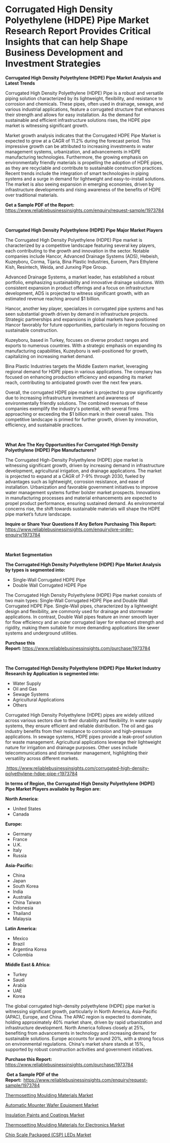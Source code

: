 <p><h1>Corrugated High Density Polyethylene (HDPE) Pipe Market Research Report Provides Critical Insights that can help Shape Business Development and Investment Strategies</h1></p><p><strong>Corrugated High Density Polyethylene (HDPE) Pipe Market Analysis and Latest Trends</strong></p>
<p><p>Corrugated High Density Polyethylene (HDPE) Pipe is a robust and versatile piping solution characterized by its lightweight, flexibility, and resistance to corrosion and chemicals. These pipes, often used in drainage, sewage, and various industrial applications, feature a corrugated structure that enhances their strength and allows for easy installation. As the demand for sustainable and efficient infrastructure solutions rises, the HDPE pipe market is witnessing significant growth.</p><p>Market growth analysis indicates that the Corrugated HDPE Pipe Market is expected to grow at a CAGR of 11.2% during the forecast period. This impressive growth can be attributed to increasing investments in water management systems, urbanization, and advancements in HDPE manufacturing technologies. Furthermore, the growing emphasis on environmentally friendly materials is propelling the adoption of HDPE pipes, as they are recyclable and contribute to sustainable construction practices. Recent trends include the integration of smart technologies in piping systems and a surge in demand for lightweight and easy-to-install solutions. The market is also seeing expansion in emerging economies, driven by infrastructure developments and rising awareness of the benefits of HDPE over traditional materials.</p></p>
<p><strong>Get a Sample PDF of the Report:&nbsp;</strong> <a href="https://www.reliablebusinessinsights.com/enquiry/request-sample/1973784?utm_campaign=1837&utm_medium=2&utm_source=Github&utm_content=ia&utm_term=03042025&utm_id=corrugated-high-density-polyethylene-hdpe-pipe">https://www.reliablebusinessinsights.com/enquiry/request-sample/1973784</a></p>
<p>&nbsp;</p>
<p><strong>Corrugated High Density Polyethylene (HDPE) Pipe Major Market Players</strong></p>
<p><p>The Corrugated High Density Polyethylene (HDPE) Pipe market is characterized by a competitive landscape featuring several key players, each contributing to the growth and innovation in the sector. Notable companies include Hancor, Advanced Drainage Systems (ADS), Hebeish, Kuzeyboru, Corma, Tijaria, Bina Plastic Industries, Euroem, Pars Ethylene Kish, Resintech, Weida, and Junxing Pipe Group. </p><p>Advanced Drainage Systems, a market leader, has established a robust portfolio, emphasizing sustainability and innovative drainage solutions. With consistent expansion in product offerings and a focus on infrastructure development, ADS is projected to witness significant growth, with an estimated revenue reaching around $1 billion. </p><p>Hancor, another key player, specializes in corrugated pipe systems and has seen substantial growth driven by demand in infrastructure projects. Strategic partnerships and expansions in global markets have positioned Hancor favorably for future opportunities, particularly in regions focusing on sustainable construction.</p><p>Kuzeyboru, based in Turkey, focuses on diverse product ranges and exports to numerous countries. With a strategic emphasis on expanding its manufacturing capabilities, Kuzeyboru is well-positioned for growth, capitalizing on increasing market demand.</p><p>Bina Plastic Industries targets the Middle Eastern market, leveraging regional demand for HDPE pipes in various applications. The company has focused on enhancing production efficiency and expanding its market reach, contributing to anticipated growth over the next few years.</p><p>Overall, the corrugated HDPE pipe market is projected to grow significantly due to increasing infrastructure investment and awareness of environmentally friendly solutions. The combined revenues of these companies exemplify the industry's potential, with several firms approaching or exceeding the $1 billion mark in their overall sales. This competitive landscape is primed for further growth, driven by innovation, efficiency, and sustainable practices.</p></p>
<p>&nbsp;</p>
<p><strong>What Are The Key Opportunities For Corrugated High Density Polyethylene (HDPE) Pipe Manufacturers?</strong></p>
<p><p>The Corrugated High-Density Polyethylene (HDPE) pipe market is witnessing significant growth, driven by increasing demand in infrastructure development, agricultural irrigation, and drainage applications. The market is projected to expand at a CAGR of 7-9% through 2030, fueled by advantages such as lightweight, corrosion resistance, and ease of installation. Urbanization and favorable government initiatives to improve water management systems further bolster market prospects. Innovations in manufacturing processes and material enhancements are expected to propel product performance, ensuring sustained demand. As environmental concerns rise, the shift towards sustainable materials will shape the HDPE pipe market’s future landscape.</p></p>
<p><strong>Inquire or Share Your Questions If Any Before Purchasing This Report:</strong> <a href="https://www.reliablebusinessinsights.com/enquiry/pre-order-enquiry/1973784?utm_campaign=1837&utm_medium=2&utm_source=Github&utm_content=ia&utm_term=03042025&utm_id=corrugated-high-density-polyethylene-hdpe-pipe">https://www.reliablebusinessinsights.com/enquiry/pre-order-enquiry/1973784</a></p>
<p>&nbsp;</p>
<p><strong>Market Segmentation</strong></p>
<p><strong>The Corrugated High Density Polyethylene (HDPE) Pipe Market Analysis by types is segmented into:</strong></p>
<p><ul><li>Single-Wall Corrugated HDPE Pipe</li><li>Double Wall Corrugated HDPE Pipe</li></ul></p>
<p><p>The Corrugated High Density Polyethylene (HDPE) Pipe market consists of two main types: Single-Wall Corrugated HDPE Pipe and Double Wall Corrugated HDPE Pipe. Single-Wall pipes, characterized by a lightweight design and flexibility, are commonly used for drainage and stormwater applications. In contrast, Double Wall pipes feature an inner smooth layer for flow efficiency and an outer corrugated layer for enhanced strength and rigidity, making them suitable for more demanding applications like sewer systems and underground utilities.</p></p>
<p><strong>Purchase this Report:&nbsp;</strong><a href="https://www.reliablebusinessinsights.com/purchase/1973784?utm_campaign=1837&utm_medium=2&utm_source=Github&utm_content=ia&utm_term=03042025&utm_id=corrugated-high-density-polyethylene-hdpe-pipe">https://www.reliablebusinessinsights.com/purchase/1973784</a></p>
<p>&nbsp;</p>
<p><strong>The Corrugated High Density Polyethylene (HDPE) Pipe Market Industry Research by Application is segmented into:</strong></p>
<p><ul><li>Water Supply</li><li>Oil and Gas</li><li>Sewage Systems</li><li>Agricultural Applications</li><li>Others</li></ul></p>
<p><p>Corrugated High Density Polyethylene (HDPE) pipes are widely utilized across various sectors due to their durability and flexibility. In water supply systems, they ensure efficient and reliable distribution. The oil and gas industry benefits from their resistance to corrosion and high-pressure applications. In sewage systems, HDPE pipes provide a leak-proof solution for waste management. Agricultural applications leverage their lightweight nature for irrigation and drainage purposes. Other uses include telecommunications and stormwater management, highlighting their versatility across different markets.</p></p>
<p><a href="https://www.reliablebusinessinsights.com/corrugated-high-density-polyethylene-hdpe-pipe-r1973784?utm_campaign=1837&utm_medium=2&utm_source=Github&utm_content=ia&utm_term=03042025&utm_id=corrugated-high-density-polyethylene-hdpe-pipe">&nbsp;https://www.reliablebusinessinsights.com/corrugated-high-density-polyethylene-hdpe-pipe-r1973784</a></p>
<p><strong>In terms of Region, the Corrugated High Density Polyethylene (HDPE) Pipe Market Players available by Region are:</strong></p>
<p>
    <p> <strong> North America: </strong>
        <ul>
            <li>United States</li>
            <li>Canada</li>
        </ul>
        </p> 
    <p> <strong> Europe: </strong>
        <ul>
            <li>Germany</li>
            <li>France</li>
            <li>U.K.</li>
            <li>Italy</li>
            <li>Russia</li>
        </ul>
        </p> 
    <p> <strong> Asia-Pacific: </strong>
        <ul>
            <li>China</li>
            <li>Japan</li>
            <li>South Korea</li>
            <li>India</li>
            <li>Australia</li>
            <li>China Taiwan</li>
            <li>Indonesia</li>
            <li>Thailand</li>
            <li>Malaysia</li>
        </ul>
        </p> 
    <p> <strong> Latin America: </strong>
        <ul>
            <li>Mexico</li>
            <li>Brazil</li>
            <li>Argentina Korea</li>
            <li>Colombia</li>
        </ul>
        </p> 
    <p> <strong> Middle East & Africa: </strong>
        <ul>
            <li>Turkey</li>
            <li>Saudi</li>
            <li>Arabia</li>
            <li>UAE</li>
            <li>Korea</li>
        </ul>
    </p>
    </p>
<p><p>The global corrugated high-density polyethylene (HDPE) pipe market is witnessing significant growth, particularly in North America, Asia-Pacific (APAC), Europe, and China. The APAC region is expected to dominate, holding approximately 40% market share, driven by rapid urbanization and infrastructure development. North America follows closely at 25%, benefiting from advancements in technology and increasing demand for sustainable solutions. Europe accounts for around 20%, with a strong focus on environmental regulations. China's market share stands at 15%, supported by robust construction activities and government initiatives.</p></p>
<p><strong>Purchase this Report: </strong><a href="https://www.reliablebusinessinsights.com/purchase/1973784?utm_campaign=1837&utm_medium=2&utm_source=Github&utm_content=ia&utm_term=03042025&utm_id=corrugated-high-density-polyethylene-hdpe-pipe">https://www.reliablebusinessinsights.com/purchase/1973784</a></p>
<p>&nbsp;<strong>Get a Sample PDF of the Report:&nbsp;&nbsp;</strong><a href="https://www.reliablebusinessinsights.com/enquiry/request-sample/1973784?utm_campaign=1837&utm_medium=2&utm_source=Github&utm_content=ia&utm_term=03042025&utm_id=corrugated-high-density-polyethylene-hdpe-pipe">https://www.reliablebusinessinsights.com/enquiry/request-sample/1973784</a></p>
<p><strong></strong></p>
<p><p><a href="https://github.com/abidomamen/Market-Research-Report-List-1/blob/main/thermosetting-moulding-materials-market.md?utm_campaign=1837&utm_medium=2&utm_source=Github&utm_content=ia&utm_term=03042025&utm_id=corrugated-high-density-polyethylene-hdpe-pipe">Thermosetting Moulding Materials Market</a></p><p><a href="https://github.com/kaddahblejc/Market-Research-Report-List-1/blob/main/automatic-mounter-wafer-equipment-market.md?utm_campaign=1837&utm_medium=2&utm_source=Github&utm_content=ia&utm_term=03042025&utm_id=corrugated-high-density-polyethylene-hdpe-pipe">Automatic Mounter Wafer Equipment Market</a></p><p><a href="https://github.com/tanckfelli84/Market-Research-Report-List-1/blob/main/insulation-paints-and-coatings-market.md?utm_campaign=1837&utm_medium=2&utm_source=Github&utm_content=ia&utm_term=03042025&utm_id=corrugated-high-density-polyethylene-hdpe-pipe">Insulation Paints and Coatings Market</a></p><p><a href="https://github.com/leijavaagexo/Market-Research-Report-List-1/blob/main/thermosetting-moulding-materials-for-electronics-market.md?utm_campaign=1837&utm_medium=2&utm_source=Github&utm_content=ia&utm_term=03042025&utm_id=corrugated-high-density-polyethylene-hdpe-pipe">Thermosetting Moulding Materials for Electronics Market</a></p><p><a href="https://github.com/wakerizaak8g/Market-Research-Report-List-1/blob/main/chip-scale-packaged-csp-leds-market.md?utm_campaign=1837&utm_medium=2&utm_source=Github&utm_content=ia&utm_term=03042025&utm_id=corrugated-high-density-polyethylene-hdpe-pipe">Chip Scale Packaged (CSP) LEDs Market</a></p></p>